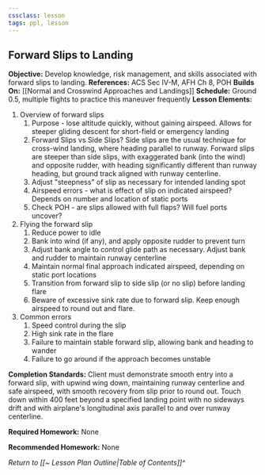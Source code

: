 ```yaml
---
cssclass: lesson
tags: ppl, lesson
---
```

## Forward Slips to Landing

**Objective:** Develop knowledge, risk management, and skills associated with forward slips to landing.
**References:** ACS Sec IV-M, AFH Ch 8, POH
**Builds On:** [[Normal and Crosswind Approaches and Landings]]
**Schedule:** Ground 0.5, multiple flights to practice this maneuver frequently
**Lesson Elements:**
1. Overview of forward slips
	1. Purpose - lose altitude quickly, without gaining airspeed. Allows for steeper gliding descent for short-field or emergency landing
	2. Forward Slips vs Side Slips? Side slips are the usual technique for cross-wind landing, where heading parallel to runway. Forward slips are steeper than side slips, with exaggerated bank (into the wind) and opposite rudder, with heading significantly different than runway heading, but ground track aligned with runway centerline.
	3. Adjust "steepness" of slip as necessary for intended landing spot
	4. Airspeed errors - what is effect of slip on indicated airspeed? Depends on number and location of static ports
	5. Check POH - are slips allowed with full flaps? Will fuel ports uncover?
2. Flying the forward slip
	1. Reduce power to idle
	2. Bank into wind (if any), and apply opposite rudder to prevent turn
	3. Adjust bank angle to control glide path as necessary. Adjust bank and rudder to maintain runway centerline
	4. Maintain normal final approach indicated airspeed, depending on static port locations
	5. Transition from forward slip to side slip (or no slip) before landing flare
	6. Beware of excessive sink rate due to forward slip. Keep enough airspeed to round out and flare.
3. Common errors
	1. Speed control during the slip
	2. High sink rate in the flare
	3. Failure to maintain stable forward slip, allowing bank and heading to wander
	4. Failure to go around if the approach becomes unstable

**Completion Standards:** Client must demonstrate smooth entry into a forward slip, with upwind wing down, maintaining runway centerline and safe airspeed, with smooth recovery from slip prior to round out. Touch down within 400 feet beyond a specified landing point with no sideways drift and with airplane's longitudinal axis parallel to and over runway centerline.

**Required Homework:** None

**Recommended Homework:** None 

*Return to [[~ Lesson Plan Outline|Table of Contents]]^*